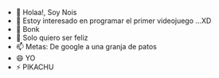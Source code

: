 - 👋 Holaa!, Soy Nois
- 👀 Estoy interesado en programar el primer videojuego ...XD
- 🌱 Bonk
- 💞️ Solo quiero ser feliz
- 📫 Metas: De google a una granja de patos
- 😄 YO
- ⚡ PIKACHU

<!---
NoisFloat/NoisFloat is a ✨ special ✨ repository because its `README.md` (this file) appears on your GitHub profile.
You can click the Preview link to take a look at your changes.
--->
